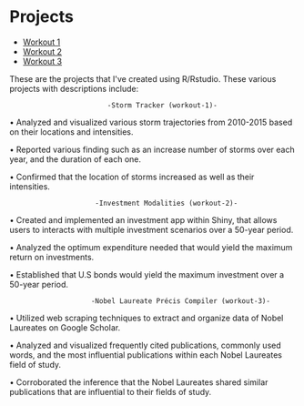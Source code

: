 # Projects


- [Workout 1](workout-1)
- [Workout 2](workout-2)
- [Workout 3](workout-3)

These are the projects that I've created using R/Rstudio. These various projects with descriptions include:

                            -Storm Tracker (workout-1)-


• Analyzed and visualized various storm trajectories from 2010-2015 based on their locations and intensities.

• Reported various finding such as an increase number of storms over each year, and the duration of each one.

• Confirmed that the location of storms increased as well as their intensities.

                         -Investment Modalities (workout-2)-


• Created and implemented an investment app within Shiny, that allows users to interacts with multiple
investment scenarios over a 50-year period.

• Analyzed the optimum expenditure needed that would yield the maximum return on investments.

• Established that U.S bonds would yield the maximum investment over a 50-year period.

                        -Nobel Laureate Précis Compiler (workout-3)-


• Utilized web scraping techniques to extract and organize data of Nobel Laureates on Google Scholar.

• Analyzed and visualized frequently cited publications, commonly used words, and the most influential
publications within each Nobel Laureates field of study.

• Corroborated the inference that the Nobel Laureates shared similar publications that are influential to their
fields of study.